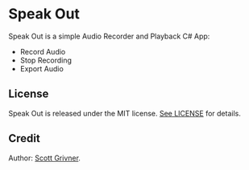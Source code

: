 # Speak Out

Speak Out is a simple Audio Recorder and Playback C# App:
- Record Audio
- Stop Recording
- Export Audio

## License
Speak Out is released under the MIT license. [See LICENSE](https://github.com/scottgriv/Speak-Out/blob/main/LICENSE) for details.

## Credit
Author: [Scott Grivner](https://www.scottgrivner.com).
